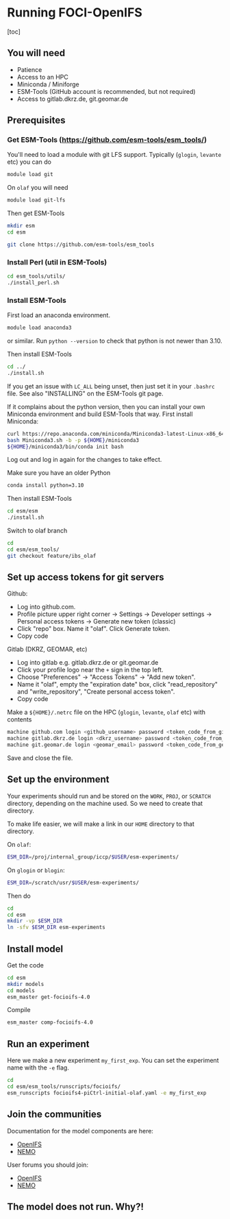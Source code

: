 # Running FOCI-OpenIFS 

[toc] 

## You will need


* Patience
* Access to an HPC
* Miniconda / Miniforge
* ESM-Tools (GitHub account is recommended, but not required)
* Access to gitlab.dkrz.de, git.geomar.de 

## Prerequisites

### Get ESM-Tools (https://github.com/esm-tools/esm_tools/) 


You'll need to load a module with git LFS support. Typically (`glogin`, `levante` etc) you can do
```bash
module load git
```

On `olaf` you will need 

```bash
module load git-lfs
```

Then get ESM-Tools

```bash
mkdir esm
cd esm

git clone https://github.com/esm-tools/esm_tools
```

### Install Perl (util in ESM-Tools)

```bash
cd esm_tools/utils/
./install_perl.sh
```

### Install ESM-Tools

First load an anaconda environment. 
```bash
module load anaconda3
```
or similar. 
Run `python --version` to check that python is not newer than 3.10. 


Then install ESM-Tools
```bash
cd ../
./install.sh
```

If you get an issue with `LC_ALL` being unset, then just set it in your `.bashrc` file. 
See also "INSTALLING" on the ESM-Tools git page. 

If it complains about the python version, then you can install your own Miniconda environment and build ESM-Tools that way. 
First install Miniconda:

```bash
curl https://repo.anaconda.com/miniconda/Miniconda3-latest-Linux-x86_64.sh -o Miniconda3.sh 
bash Miniconda3.sh -b -p ${HOME}/miniconda3
${HOME}/miniconda3/bin/conda init bash
```

Log out and log in again for the changes to take effect. 

Make sure you have an older Python
```bash
conda install python=3.10
```

Then install ESM-Tools
```bash
cd esm/esm
./install.sh
```

Switch to olaf branch
```bash
cd
cd esm/esm_tools/
git checkout feature/ibs_olaf
```


## Set up access tokens for git servers

Github: 
* Log into github.com. 
* Profile picture upper right corner -> Settings -> Developer settings -> Personal access tokens -> Generate new token (classic)
* Click "repo" box. Name it "olaf". Click Generate token. 
* Copy code

Gitlab (DKRZ, GEOMAR, etc)
* Log into gitlab e.g. gitlab.dkrz.de or git.geomar.de
* Click your profile logo near the `+` sign in the top left. 
* Choose "Preferences" -> "Access Tokens" -> "Add new token". 
* Name it "olaf", empty the "expiration date" box, click "read_repository" and "write_repository", "Create personal access token". 
* Copy code

Make a `${HOME}/.netrc` file on the HPC (`glogin`, `levante`, `olaf` etc) with contents
```bash
machine github.com login <github_username> password <token_code_from_github> 
machine gitlab.dkrz.de login <dkrz_username> password <token_code_from_dkrz> 
machine git.geomar.de login <geomar_email> password <token_code_from_geomar> 
```

Save and close the file. 


## Set up the environment

Your experiments should run and be stored on the `WORK`, `PROJ`, or `SCRATCH` directory, depending on the machine used. 
So we need to create that directory. 

To make life easier, we will make a link in our `HOME` directory to that directory. 

On `olaf`:

```bash
ESM_DIR=/proj/internal_group/iccp/$USER/esm-experiments/
```

On `glogin` or `blogin`:

```bash
ESM_DIR=/scratch/usr/$USER/esm-experiments/
```

Then do

```bash
cd 
cd esm
mkdir -vp $ESM_DIR
ln -sfv $ESM_DIR esm-experiments
```

## Install model

Get the code

```bash
cd esm
mkdir models
cd models
esm_master get-focioifs-4.0 
``` 

Compile 
```bash
esm_master comp-focioifs-4.0
``` 

## Run an experiment

Here we make a new experiment `my_first_exp`. You can set the experiment name with the `-e` flag. 

```bash
cd 
cd esm/esm_tools/runscripts/focioifs/
esm_runscripts focioifs4-piCtrl-initial-olaf.yaml -e my_first_exp 
```

## Join the communities

Documentation for the model components are here: 
* [OpenIFS](https://confluence.ecmwf.int/display/OIFS)
* [NEMO](https://www.nemo-ocean.eu/) 

User forums you should join: 
* [OpenIFS](https://confluence.ecmwf.int/display/OIFSUF/OpenIFS+User+Forums)
* [NEMO](https://nemo-ocean.discourse.group/)

## The model does not run. Why?! 



